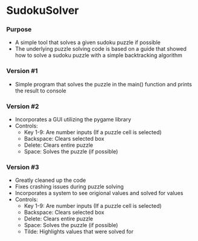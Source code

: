 # SudokuSolver

### Purpose
* A simple tool that solves a given sudoku puzzle if possible
* The underlying puzzle solving code is based on a guide that showed how to solve a sudoku puzzle with a simple backtracking algorithm

### Version #1
* Simple program that solves the puzzle in the main() function and prints the result to console

### Version #2
* Incorporates a GUI utilizing the pygame library
* Controls:
  * Key 1-9: Are number inputs (If a puzzle cell is selected)
  * Backspace: Clears selected box
  * Delete: Clears entire puzzle
  * Space: Solves the puzzle (if possible)


### Version #3
* Greatly cleaned up the code
* Fixes crashing issues during puzzle solving
* Incorporates a system to see origional values and solved for values
* Controls:
  * Key 1-9: Are number inputs (If a puzzle cell is selected)
  * Backspace: Clears selected box
  * Delete: Clears entire puzzle
  * Space: Solves the puzzle (if possible)
  * Tilde: Highlights values that were solved for
